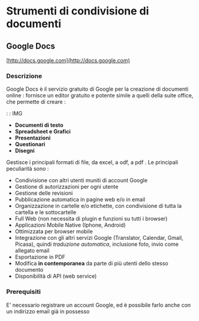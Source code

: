 # Strumenti di condivisione di documenti

## Google Docs

[http://docs.google.com](http://docs.google.com)

### Descrizione
Google Docs è il servizio gratuito di Google per la creazione di documenti online :  fornisce un editor gratuito e potente simile a quelli della suite office, che permette di creare : 

 :  : IMG

- **Documenti di testo**
- **Spreadsheet e Grafici**
- **Presentazioni**
- **Questionari**
- **Disegni**

Gestisce i principali formati di file, da excel, a odf, a pdf .
Le principali peculiarità sono : 

- Condivisione con altri utenti muniti di account Google
- Gestione di autorizzazioni per ogni utente
- Gestione delle revisioni
- Pubblicazione automatica in pagine web e/o in email
- Organizzazione in cartelle e/o etichette, con condivisione di tutta la cartella e le sottocartelle
- Full Web (non necessita di plugin e funzioni su tutti i browser)
- Applicazioni Mobile Native (Iphone, Android)
- Ottimizzata per browser mobile
- Integrazione con gli altri servizi Google (Translator, Calendar, Gmail, Picasa), quindi _traduzione automatica_, inclusione foto, invio come allegato email
- Esportazione in PDF
- Modifica **in contemporanea** da parte di più utenti dello stesso documento
- Disponibilità di API (web service)

### Prerequisiti

E' necessario registrare un account Google, ed è possibile farlo anche con un indirizzo email già in possesso


